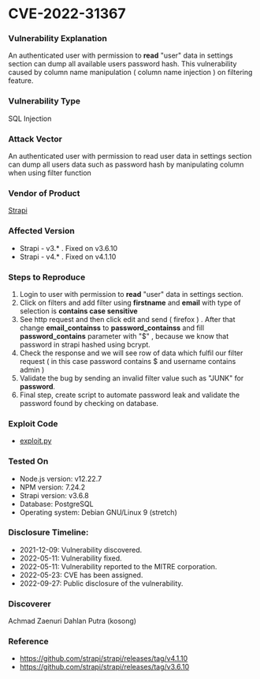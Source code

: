 # CVE-2022-31367

### Vulnerability Explanation
An authenticated user with permission to **read** "user" data in settings section can dump all available users password hash. This vulnerability caused by column name manipulation ( column name injection ) on filtering feature.

### Vulnerability Type
SQL Injection

### Attack Vector
An authenticated user with permission to read user data in settings section can dump all users data such as password hash by manipulating column when using filter function

### Vendor of Product
[Strapi](https://strapi.io/)

### Affected Version
- Strapi - v3.* . Fixed on v3.6.10
- Strapi - v4.* . Fixed on v4.1.10

### Steps to Reproduce
1. Login to user with permission to **read** "user" data in settings section.
2. Click on filters and add filter using **firstname** and **email** with type of selection is **contains case sensitive**
3. See http request and then click edit and send ( firefox ) . After that change **email_containss** to **password_containss** and fill **password_contains** parameter with "$" , because we know that password in strapi hashed using bcrypt.
4. Check the response and we will see row of data which fulfil our filter request ( in this case password contains $ and username contains admin )
5. Validate the bug by sending an invalid filter value such as "JUNK" for **password**.
6. Final step, create script to automate password leak and validate the password found by checking on database.

### Exploit Code
- [exploit.py](https://github.com/kos0ng/CVEs/blob/main/CVE-2022-31367/exploit.py)

### Tested On
- Node.js version: v12.22.7
- NPM version: 7.24.2
- Strapi version: v3.6.8
- Database: PostgreSQL
- Operating system: Debian GNU/Linux 9 (stretch)

### Disclosure Timeline:
- 2021-12-09: Vulnerability discovered.
- 2022-05-11: Vulnerability fixed.
- 2022-05-11: Vulnerability reported to the MITRE corporation.
- 2022-05-23: CVE has been assigned.
- 2022-09-27: Public disclosure of the vulnerability.

### Discoverer
Achmad Zaenuri Dahlan Putra (kosong)

### Reference
- https://github.com/strapi/strapi/releases/tag/v4.1.10
- https://github.com/strapi/strapi/releases/tag/v3.6.10